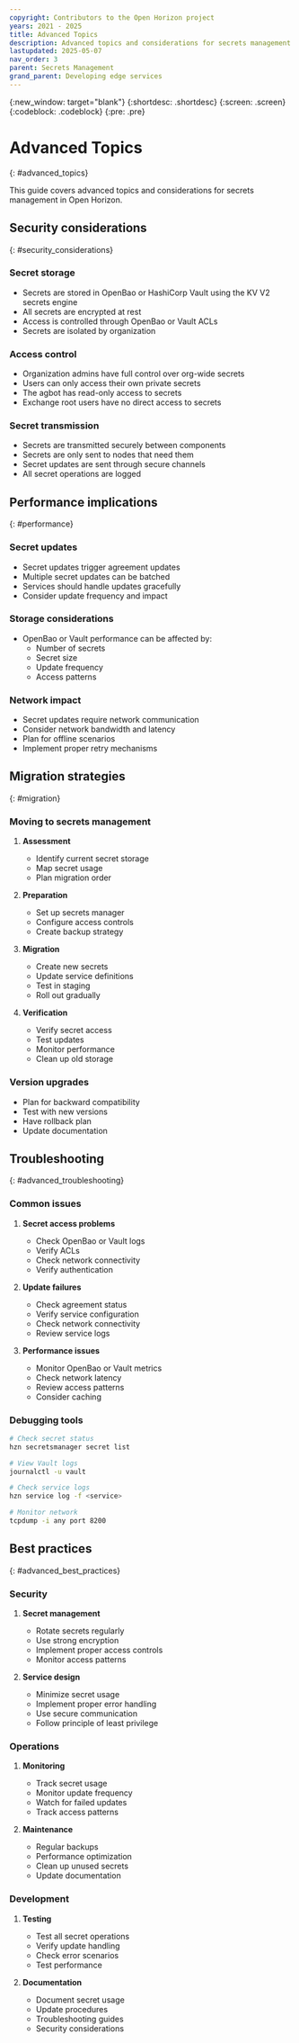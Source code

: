 ```yaml
---
copyright: Contributors to the Open Horizon project
years: 2021 - 2025
title: Advanced Topics
description: Advanced topics and considerations for secrets management in Open Horizon
lastupdated: 2025-05-07
nav_order: 3
parent: Secrets Management
grand_parent: Developing edge services
---
```


{:new_window: target="blank"}
{:shortdesc: .shortdesc}
{:screen: .screen}
{:codeblock: .codeblock}
{:pre: .pre}

# Advanced Topics
{: #advanced_topics}

This guide covers advanced topics and considerations for secrets management in Open Horizon.

## Security considerations
{: #security_considerations}

### Secret storage
- Secrets are stored in OpenBao or HashiCorp Vault using the KV V2 secrets engine
- All secrets are encrypted at rest
- Access is controlled through OpenBao or Vault ACLs
- Secrets are isolated by organization

### Access control
- Organization admins have full control over org-wide secrets
- Users can only access their own private secrets
- The agbot has read-only access to secrets
- Exchange root users have no direct access to secrets

### Secret transmission
- Secrets are transmitted securely between components
- Secrets are only sent to nodes that need them
- Secret updates are sent through secure channels
- All secret operations are logged

## Performance implications
{: #performance}

### Secret updates
- Secret updates trigger agreement updates
- Multiple secret updates can be batched
- Services should handle updates gracefully
- Consider update frequency and impact

### Storage considerations
- OpenBao or Vault performance can be affected by:
  - Number of secrets
  - Secret size
  - Update frequency
  - Access patterns

### Network impact
- Secret updates require network communication
- Consider network bandwidth and latency
- Plan for offline scenarios
- Implement proper retry mechanisms

## Migration strategies
{: #migration}

### Moving to secrets management
1. **Assessment**
   - Identify current secret storage
   - Map secret usage
   - Plan migration order

2. **Preparation**
   - Set up secrets manager
   - Configure access controls
   - Create backup strategy

3. **Migration**
   - Create new secrets
   - Update service definitions
   - Test in staging
   - Roll out gradually

4. **Verification**
   - Verify secret access
   - Test updates
   - Monitor performance
   - Clean up old storage

### Version upgrades
- Plan for backward compatibility
- Test with new versions
- Have rollback plan
- Update documentation

## Troubleshooting
{: #advanced_troubleshooting}

### Common issues
1. **Secret access problems**
   - Check OpenBao or Vault logs
   - Verify ACLs
   - Check network connectivity
   - Verify authentication

2. **Update failures**
   - Check agreement status
   - Verify service configuration
   - Check network connectivity
   - Review service logs

3. **Performance issues**
   - Monitor OpenBao or Vault metrics
   - Check network latency
   - Review access patterns
   - Consider caching

### Debugging tools
```bash
# Check secret status
hzn secretsmanager secret list

# View Vault logs
journalctl -u vault

# Check service logs
hzn service log -f <service>

# Monitor network
tcpdump -i any port 8200
```

## Best practices
{: #advanced_best_practices}

### Security
1. **Secret management**
   - Rotate secrets regularly
   - Use strong encryption
   - Implement proper access controls
   - Monitor access patterns

2. **Service design**
   - Minimize secret usage
   - Implement proper error handling
   - Use secure communication
   - Follow principle of least privilege

### Operations
1. **Monitoring**
   - Track secret usage
   - Monitor update frequency
   - Watch for failed updates
   - Track access patterns

2. **Maintenance**
   - Regular backups
   - Performance optimization
   - Clean up unused secrets
   - Update documentation

### Development
1. **Testing**
   - Test all secret operations
   - Verify update handling
   - Check error scenarios
   - Test performance

2. **Documentation**
   - Document secret usage
   - Update procedures
   - Troubleshooting guides
   - Security considerations 